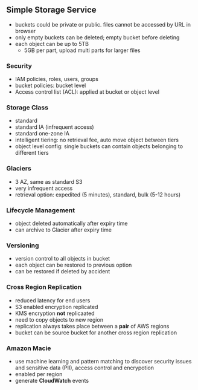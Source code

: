 ## Simple Storage Service

- buckets could be private or public. files cannot be accessed by URL in browser
- only empty buckets can be deleted; empty bucket before deleting
- each object can be up to 5TB
  - 5GB per part, upload multi parts for larger files

### Security

- IAM policies, roles, users, groups
- bucket policies: bucket level
- Access control list (ACL): applied at bucket or object level

### Storage Class

- standard
- standard IA (infrequent access)
- standard one-zone IA
- intelligent tiering: no retrieval fee, auto move object between tiers
- object level config: single buckets can contain objects belonging to different tiers

### Glaciers

- 3 AZ, same as standard S3
- very infrequent access
- retrieval option: expedited (5 minutes), standard, bulk (5-12 hours)

### Lifecycle Management

- object deleted automatically after expiry time
- can archive to Glacier after expiry time

### Versioning

- version control to all objects in bucket
- each object can be restored to previous option
- can be restored if deleted by accident

### Cross Region Replication

- reduced latency for end users
- S3 enabled encryption replicated
- KMS encryption **not** replicaated
- need to copy objects to new region
- replication always takes place between a **pair** of AWS regions
- bucket can be source bucket for another cross region replication

### Amazon Macie

- use machine learning and pattern matching to discover security issues and sensitive data (PII), access control and encrypotion
- enabled per region
- generate **CloudWatch** events
